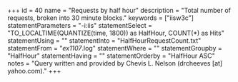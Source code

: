 +++
id = 40
name = "Requests by half hour"
description = "Total number of requests, broken into 30 minute blocks."
keywords = ["iisw3c"]
statementParameters = "-i:iis"
statementSelect = "TO_LOCALTIME(QUANTIZE(time, 1800)) as HalfHour, COUNT(*) as Hits"
statementUsing = ""
statementInto = "HalfHourRequestCount.txt"
statementFrom = "*ex1107*.log"
statementWhere = ""
statementGroupby = "HalfHour"
statementHaving = ""
statementOrderby = "HalfHour ASC"
notes = "Query written and provided by Chevis L. Nelson (drcheeves [at] yahoo.com)."
+++

